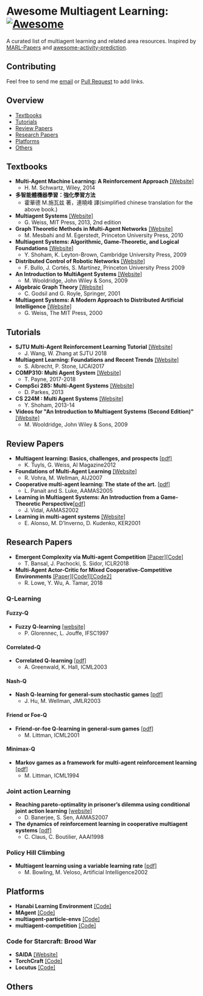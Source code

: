 # Awesome Multiagent Learning: [![Awesome](https://cdn.rawgit.com/sindresorhus/awesome/d7305f38d29fed78fa85652e3a63e154dd8e8829/media/badge.svg)](https://github.com/sindresorhus/awesome)
A curated list of multiagent learning and related area resources.
Inspired by [MARL-Papers](https://github.com/LantaoYu/MARL-Papers) and [awesome-activity-prediction](https://github.com/chinancheng/awesome-activity-prediction).  

## Contributing
Feel free to send me [email](jack3168@gmail.com) or [Pull Request](https://github.com/chuangyc/awesome-multiagent-learning/pulls) to add links. 


## Overview
 - [Textbooks](#textbooks)
 - [Tutorials](#tutorials)
 - [Review Papers](#review-papers)
 - [Research Papers](#research-papers)
 - [Platforms](#platforms)
 - [Others](#others)

## Textbooks
* **Multi-Agent Machine Learning: A Reinforcement Approach** [[Website]](https://www.wiley.com/en-us/Multi+Agent+Machine+Learning%3A+A+Reinforcement+Approach-p-9781118362082)
    * H. M. Schwartz, Wiley, 2014
* **多智能體機器學習：強化學習方法**
    * 霍華德 M.施瓦兹 著，連曉峰 譯(simplified chinese translation for the above book.)
* **Multiagent Systems** [[Website]](http://www.the-mas-book.info/)
    * G. Weiss, MIT Press, 2013, 2nd edition
* **Graph Theoretic Methods in Multi-Agent Networks** [[Website]](https://press.princeton.edu/titles/9230.html)
    * M. Mesbahi and M. Egerstedt, Princeton University Press, 2010
* **Multiagent Systems: Algorithmic, Game-Theoretic, and Logical Foundations** [[Website]](http://www.masfoundations.org/)
    * Y. Shoham, K. Leyton-Brown, Cambridge University Press, 2009
* **Distributed Control of Robotic Networks** [[Website]](http://www.coordinationbook.info/)
    * F. Bullo, J. Cortés, S. Martínez, Princeton University Press 2009
* **An Introduction to MultiAgent Systems** [[Website]](http://www.cs.ox.ac.uk/people/michael.wooldridge/pubs/imas/IMAS2e.html)
    * M. Wooldridge, John Wiley & Sons, 2009
* **Algebraic Graph Theory** [[Website]](https://www.amazon.com/Algebraic-Graph-Theory-Graduate-Mathematics/dp/0387952209)
    * C. Godsil and G. Royle, Springer, 2001
* **Multiagent Systems: A Modern Approach to Distributed Artificial Intelligence** [[Website]](https://www.amazon.com/Multiagent-Systems-Distributed-Artificial-Intelligence/dp/0262731312/ref=pd_sim_sbs_b_1)
    * G. Weiss, The MIT Press, 2000
## Tutorials

* **SJTU Multi-Agent Reinforcement Learning Tutorial** [[Website]](http://wnzhang.net/tutorials/marl2018/index.html)
    * J. Wang, W. Zhang at SJTU 2018 
*  **Multiagent Learning: Foundations and Recent Trends** [[Website]](http://www.cs.utexas.edu/~larg/ijcai17_tutorial/)
    *  S. Albrecht, P. Stone, IJCAI2017
* **COMP310: Multi Agent System** [[Website]](https://cgi.csc.liv.ac.uk/~trp/COMP310.html)    
    * T. Payne, 2017-2018
* **CompSci 285: Multi-Agent Systems** [[Website]](https://www.seas.harvard.edu/courses/cs285/CS_285/Course_Home.html)   
    * D. Parkes, 2013
* **CS 224M : Multi Agent Systems** [[Website]](http://web.stanford.edu/class/cs224m/)
    * Y. Shoham, 2013-14
* **Videos for "An Introduction to Multiagent Systems (Second Edition)"** [[Website]](http://www.cs.ox.ac.uk/people/michael.wooldridge/pubs/imas/videos/)   
    * M. Wooldridge, John Wiley & Sons, 2009
## Review Papers
* **Multiagent learning: Basics, challenges, and prospects** [[pdf]](http://www.weiss-gerhard.info/publications/AI_MAGAZINE_2012_TuylsWeiss.pdf)
    * K. Tuyls, G. Weiss, AI Magazine2012
* **Foundations of Multi-Agent Learning** [[Website]](https://dl.acm.org/citation.cfm?id=1248179)
    * R. Vohra, M. Wellman, AIJ2007 
* **Cooperative multi-agent learning: The state of the art.** [[pdf]](https://cs.gmu.edu/~eclab/papers/panait05cooperative.pdf)
    * L. Panait and S. Luke, AAMAS2005
* **Learning in Multiagent Systems: An Introduction from a Game-Theoretic Perspective**[[pdf]](https://arxiv.org/pdf/cs/0308030.pdf)    
    * J. Vidal, AAMAS2002
* **Learning in multi-agent systems** [[Website]](https://dl.acm.org/citation.cfm?id=975678) 
    * E. Alonso, M. D’Inverno, D. Kudenko, KER2001
## Research Papers

* **Emergent Complexity via Multi-agent Competition** [[Paper]](https://arxiv.org/abs/1710.03748)[[Code]](https://github.com/openai/multiagent-competition)
    * T. Bansal, J. Pachocki, S. Sidor, ICLR2018
* **Multi-Agent Actor-Critic for Mixed Cooperative-Competitive Environments** [[Paper]](https://arxiv.org/abs/1706.02275)[[Code1]](https://github.com/openai/multiagent-particle-envs)[[Code2]](https://github.com/openai/maddpg)
    * R. Lowe, Y. Wu, A. Tamar, 2018 
### Q-Learning 
#### Fuzzy-Q
* **Fuzzy Q-learning** [[website]](https://ieeexplore.ieee.org/document/622790)
    * P. Glorennec, L. Jouffe, IFSC1997
#### Correlated-Q
* **Correlated Q-learning** [[pdf]](https://www.aaai.org/Papers/ICML/2003/ICML03-034.pdf)
    * A. Greenwald, K. Hall, ICML2003 
#### Nash-Q
* **Nash Q-learning for general-sum stochastic games** [[pdf]](http://www.jmlr.org/papers/volume4/hu03a/hu03a.pdf)
    * J. Hu, M. Wellman, JMLR2003
#### Friend or Foe-Q
* **Friend-or-foe Q-learning in general-sum games** [[pdf]](http://citeseerx.ist.psu.edu/viewdoc/download?doi=10.1.1.589.8571&rep=rep1&type=pdf)
    * M. Littman, ICML2001
#### Minimax-Q
* **Markov games as a framework for multi-agent reinforcement learning** [[pdf]](https://www2.cs.duke.edu/courses/spring07/cps296.3/littman94markov.pdf)
    * M. Littman, ICML1994
### Joint action Learning
* **Reaching pareto-optimality in prisoner’s dilemma using conditional joint action learning** [[website]](https://link.springer.com/article/10.1007/s10458-007-0020-8)
    * D. Banerjee, S. Sen, AAMAS2007
* **The dynamics of reinforcement learning in cooperative multiagent systems** [[pdf]](https://www.aaai.org/Papers/AAAI/1998/AAAI98-106.pdf)
    * C. Claus, C. Boutilier, AAAI1998
### Policy Hill Climbing
* **Multiagent learning using a variable learning rate** [[pdf]](http://www.cs.cmu.edu/~mmv/papers/02aij-mike.pdf)
    * M. Bowling, M. Veloso, Artificial Intelligence2002
## Platforms
* **Hanabi Learning Environment** [[Code]](https://github.com/deepmind/hanabi-learning-environment)
* **MAgent** [[Code]](https://github.com/geek-ai/MAgent) 
* **multiagent-particle-envs** [[Code]](https://github.com/openai/multiagent-particle-envs)
* **multiagent-competition** [[Code]](https://github.com/openai/multiagent-competition)
### Code for Starcraft: Brood War
* **SAIDA** [[Website]](https://github.com/TeamSAIDA/SAIDA)
* **TorchCraft** [[Code]](https://github.com/TorchCraft/TorchCraft)
* **Locutus** [[Code]](https://github.com/bmnielsen/Locutus/)
    

## Others

